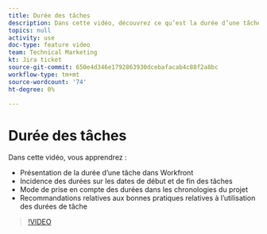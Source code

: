 ```yaml
---
title: Durée des tâches
description: Dans cette vidéo, découvrez ce qu’est la durée d’une tâche dans Workfront, comment les durées affectent les dates de début et d’achèvement des tâches, comment les durées tiennent compte des chronologies du projet et quelles recommandations de bonnes pratiques pour utiliser les durées de tâche.
topics: null
activity: use
doc-type: feature video
team: Technical Marketing
kt: Jira ticket
source-git-commit: 650e4d346e1792863930dcebafacab4c88f2a8bc
workflow-type: tm+mt
source-wordcount: '74'
ht-degree: 0%

---
```


# Durée des tâches

Dans cette vidéo, vous apprendrez :

* Présentation de la durée d’une tâche dans Workfront
* Incidence des durées sur les dates de début et de fin des tâches
* Mode de prise en compte des durées dans les chronologies du projet
* Recommandations relatives aux bonnes pratiques relatives à l’utilisation des durées de tâche

>[!VIDEO](https://video.tv.adobe.com/v/335089/?quality=12&learn=on)